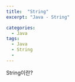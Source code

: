 ```yaml
---
title:  "String"
excerpt: "Java - String"

categories:
  - Java
tags:
  - Java
  - String
  - 
---
```


String이란? 
